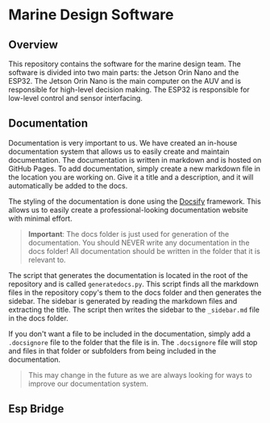# Marine Design Software

## Overview

This repository contains the software for the marine design team. The software is divided into two main parts: the Jetson Orin Nano and the ESP32. The Jetson Orin Nano is the main computer on the AUV and is responsible for high-level decision making. The ESP32 is responsible for low-level control and sensor interfacing.

## Documentation

Documentation is very important to us. We have created an in-house documentation system that allows us to easily create and maintain documentation. The documentation is written in markdown and is hosted on GitHub Pages. To add documentation, simply create a new markdown file in the location you are working on. Give it a title and a description, and it will automatically be added to the docs.

The styling of the documentation is done using the [Docsify](https://docsify.js.org/) framework. This allows us to easily create a professional-looking documentation website with minimal effort.

> **Important**: The docs folder is just used for generation of the documentation. You should NEVER write any documentation in the docs folder! All documentation should be written in the folder that it is relevant to.

The script that generates the documentation is located in the root of the repository and is called `generatedocs.py`. This script finds all the markdown files in the repository copy's them to the docs folder and then generates the sidebar. The sidebar is generated by reading the markdown files and extracting the title. The script then writes the sidebar to the `_sidebar.md` file in the docs folder.

If you don't want a file to be included in the documentation, simply add a `.docsignore` file to the folder that the file is in. The `.docsignore` file will stop and files in that folder or subfolders from being included in the documentation.

> This may change in the future as we are always looking for ways to improve our documentation system.

## Esp Bridge
